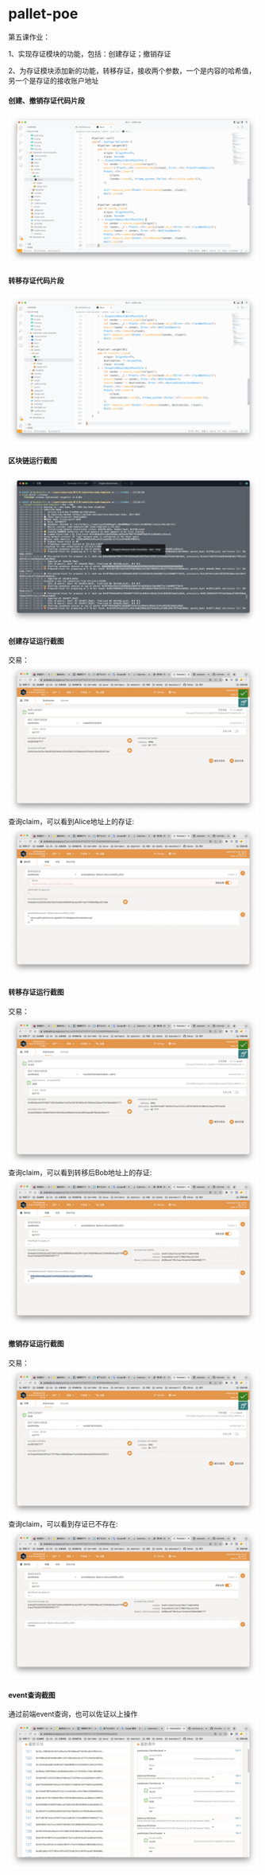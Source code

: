 # pallet-poe

第五课作业：

1、实现存证模块的功能，包括：创建存证；撤销存证

2、为存证模块添加新的功能，转移存证，接收两个参数，一个是内容的哈希值，另一个是存证的接收账户地址

#### 创建、撤销存证代码片段
![代码1](screenshot/代码1.png)

#### 转移存证代码片段
![代码2](screenshot/代码2.png)

#### 区块链运行截图
![node](screenshot/node.png)

#### 创建存证运行截图
交易：
![cc](screenshot/cc.png)
查询claim，可以看到Alice地址上的存证:
![ccp](screenshot/ccp.png)

#### 转移存证运行截图
交易：
![tc](screenshot/tc.png)
查询claim，可以看到转移后Bob地址上的存证:
![tcp](screenshot/tcp.png)

#### 撤销存证运行截图
交易：
![rc](screenshot/rc.png)
查询claim，可以看到存证已不存在:
![rcp](screenshot/rcp.png)

#### event查询截图
通过前端event查询，也可以佐证以上操作
![event](screenshot/event.png)
